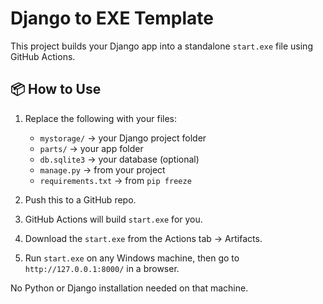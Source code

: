 # Django to EXE Template

This project builds your Django app into a standalone `start.exe` file using GitHub Actions.

## 📦 How to Use

1. Replace the following with your files:
   - `mystorage/` → your Django project folder
   - `parts/` → your app folder
   - `db.sqlite3` → your database (optional)
   - `manage.py` → from your project
   - `requirements.txt` → from `pip freeze`

2. Push this to a GitHub repo.

3. GitHub Actions will build `start.exe` for you.

4. Download the `start.exe` from the Actions tab → Artifacts.

5. Run `start.exe` on any Windows machine, then go to `http://127.0.0.1:8000/` in a browser.

No Python or Django installation needed on that machine.